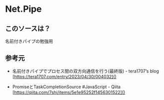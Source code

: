 # Net.Pipe

## このソースは？
名前付きパイプの勉強用

## 参考元
- 名前付きパイプでプロセス間の双方向通信を行う(最終版) - tera1707’s blog
[https://tera1707.com/entry/2023/04/30/004032]()

- PromiseとTaskCompletionSource #JavaScript - Qiita
[https://qiita.com/7shi/items/5e1e95252f1456301522]()